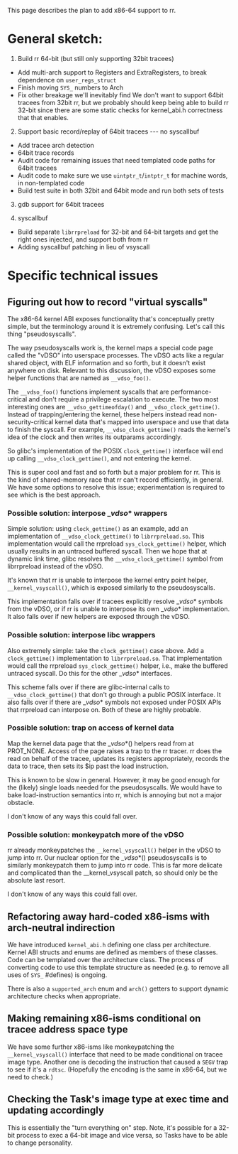 This page describes the plan to add x86-64 support to rr.

# General sketch:

1. Build rr 64-bit (but still only supporting 32bit tracees)
 * Add multi-arch support to Registers and ExtraRegisters, to break dependence on `user_regs_struct`
 * Finish moving `SYS_` numbers to Arch
 * Fix other breakage we'll inevitably find
We don't want to support 64bit tracees from 32bit rr, but we probably should keep being able to build rr 32-bit since there are some static checks for kernel_abi.h correctness that that enables.

2. Support basic record/replay of 64bit tracees --- no syscallbuf
 * Add tracee arch detection
 * 64bit trace records
 * Audit code for remaining issues that need templated code paths for 64bit tracees
 * Audit code to make sure we use `uintptr_t`/`intptr_t` for machine words, in non-templated code
 * Build test suite in both 32bit and 64bit mode and run both sets of tests

3. gdb support for 64bit tracees

4. syscallbuf
 * Build separate `librrpreload` for 32-bit and 64-bit targets and get the right ones injected, and support both from rr
 * Adding syscallbuf patching in lieu of vsyscall

# Specific technical issues

## Figuring out how to record "virtual syscalls"

The x86-64 kernel ABI exposes functionality that's conceptually pretty simple, but the terminology around it is extremely confusing.  Let's call this thing "pseudosyscalls".

The way pseudosyscalls work is, the kernel maps a special code page called the "vDSO" into userspace processes.  The vDSO acts like a regular shared object, with ELF information and so forth, but it doesn't exist anywhere on disk.  Relevant to this discussion, the vDSO exposes some helper functions that are named as `__vdso_foo()`.

The `__vdso_foo()` functions implement syscalls that are performance-critical and don't require a privilege escalation to execute.  The two most interesting ones are `__vdso_gettimeofday()` and `__vdso_clock_gettime()`.  Instead of trapping/entering the kernel, these helpers instead read non-security-critical kernel data that's mapped into userspace and use that data to finish the syscall.  For example, `__vdso_clock_gettime()` reads the kernel's idea of the clock and then writes its outparams accordingly.

So glibc's implementation of the POSIX `clock_gettime()` interface will end up calling `__vdso_clock_gettime()`, and not entering the kernel.

This is super cool and fast and so forth but a major problem for rr.  This is the kind of shared-memory race that rr can't record efficiently, in general.  We have some options to resolve this issue; experimentation is required to see which is the best approach.

### Possible solution: interpose __vdso_* wrappers

Simple solution: using `clock_gettime()` as an example, add an implementation of `__vdso_clock_gettime()` to `librrpreload.so`.  This implementation would call the rrpreload `sys_clock_gettime()` helper, which usually results in an untraced buffered syscall.  Then we hope that at dynamic link time, glibc resolves the `__vdso_clock_gettime()` symbol from librrpreload instead of the vDSO.

It's known that rr is unable to interpose the kernel entry point helper, `__kernel_vsyscall()`, which is exposed similarly to the pseudosyscalls.

This implementation falls over if tracees explicitly resolve __vdso_* symbols from the vDSO, or if rr is unable to interpose its own __vdso_* implementation.  It also falls over if new helpers are exposed through the vDSO.

### Possible solution: interpose libc wrappers

Also extremely simple: take the `clock_gettime()` case above.  Add a `clock_gettime()` implementation to `librrpreload.so`.  That implementation would call the rrpreload `sys_clock_gettime()` helper, i.e., make the buffered untraced syscall.  Do this for the other __vdso_* interfaces.

This scheme falls over if there are glibc-internal calls to `__vdso_clock_gettime()` that don't go through a public POSIX interface.  It also falls over if there are __vdso_* symbols not exposed under POSIX APIs that rrpreload can interpose on.  Both of these are highly probable.

### Possible solution: trap on access of kernel data

Map the kernel data page that the __vdso_*() helpers read from at PROT_NONE.  Access of the page raises a trap to the rr tracer.  rr does the read on  behalf of the tracee, updates its registers appropriately, records the data to trace, then sets its $ip past the load instruction.

This is known to be slow in general.  However, it may be good enough for the (likely) single loads needed for the pseudosyscalls.  We would have to bake load-instruction semantics into rr, which is annoying but not a major obstacle.

I don't know of any ways this could fall over.

### Possible solution: monkeypatch more of the vDSO

rr already monkeypatches the `__kernel_vsyscall()` helper in the vDSO to jump into rr.  Our nuclear option for the __vdso_*() pseudosyscalls is to similarly monkeypatch them to jump into rr code.  This is far more delicate and complicated than the __kernel_vsyscall patch, so should only be the absolute last resort.

I don't know of any ways this could fall over.

## Refactoring away hard-coded x86-isms with arch-neutral indirection

We have introduced `kernel_abi.h` defining one class per architecture. Kernel ABI structs and enums are defined as members of these classes. Code can be templated over the architecture class. The process of converting code to use this template structure as needed (e.g. to remove all uses of `SYS_` #defines) is ongoing.

There is also a `supported_arch` enum and `arch()` getters to support dynamic architecture checks when appropriate.

## Making remaining x86-isms conditional on tracee address space type

We have some further x86-isms like monkeypatching the `__kernel_vsyscall()` interface that need to be made conditional on tracee image type.  Another one is decoding the instruction that caused a `SEGV` trap to see if it's a `rdtsc`.  (Hopefully the encoding is the same in x86-64, but we need to check.)

## Checking the Task's image type at exec time and updating accordingly

This is essentially the "turn everything on" step.  Note, it's possible for a 32-bit process to exec a 64-bit image and vice versa, so Tasks have to be able to change personality.